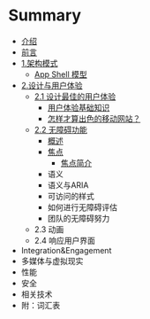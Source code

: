 # Summary

* [介绍](README.md)
* [前言](qian-yan.md)
* [1.架构模式](jia-gou-mo-shi.md)
  * [App Shell 模型](jia-gou-mo-shi/app-shell-mo-xing.md)
* [2.设计与用户体验](she-ji-yu-yong-hu-ti-yan.md)
  * [2.1 设计最佳的用户体验](she-ji-yu-yong-hu-ti-yan/she-ji-zui-jia-de-yong-hu-ti-yan.md)
    * [用户体验基础知识](she-ji-yu-yong-hu-ti-yan/she-ji-zui-jia-de-yong-hu-ti-yan/ji-chu-zhi-shi.md)
    * [怎样才算出色的移动网站？](she-ji-yu-yong-hu-ti-yan/she-ji-zui-jia-de-yong-hu-ti-yan/zen-yang-cai-suan-chu-se-de-yi-dong-wang-zhan-ff1f.md)
  * [2.2 无障碍功能](she-ji-yu-yong-hu-ti-yan/22-wu-zhang-ai-gong-neng.md)
    * [概述](she-ji-yu-yong-hu-ti-yan/22-wu-zhang-ai-gong-neng/gai-shu.md)
    * [焦点](she-ji-yu-yong-hu-ti-yan/22-wu-zhang-ai-gong-neng/jiao-dian.md)
      * [焦点简介](she-ji-yu-yong-hu-ti-yan/22-wu-zhang-ai-gong-neng/jiao-dian/jiao-dian-jian-jie.md)
    * 语义
    * 语义与ARIA
    * 可访问的样式
    * 如何进行无障碍评估
    * 团队的无障碍努力
  * 2.3 动画
  * 2.4 响应用户界面
* Integration&Engagement
* 多媒体与虚拟现实
* 性能
* 安全
* 相关技术
* 附：词汇表

